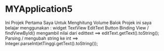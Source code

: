# MYApplication5
Ini Projek Pertama Saya Untuk Menghitung Volume Balok
Projek ini saya belajar menggunakan :
widget TextView
EditText
Button
Binding View / findViewById()
mengambil nilai dari edittext ==> editText.getText().toString();
Parsing / mengubah string ke int ==> Integer.parseInt(etTinggi.getText().toString());
